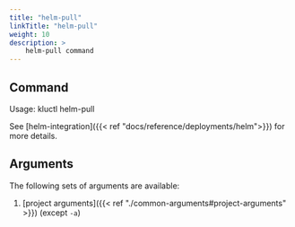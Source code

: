 ```yaml
---
title: "helm-pull"
linkTitle: "helm-pull"
weight: 10
description: >
    helm-pull command
---
```


## Command
<!-- BEGIN SECTION "helm-pull" "Usage" false -->
Usage: kluctl helm-pull

<!-- END SECTION -->

See [helm-integration]({{< ref "docs/reference/deployments/helm">}}) for more details.

## Arguments
The following sets of arguments are available:
1. [project arguments]({{< ref "./common-arguments#project-arguments" >}}) (except `-a`)
